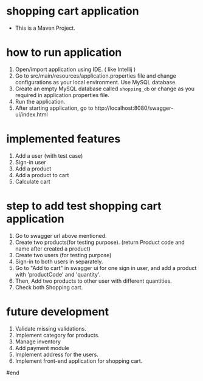 # shopping cart application

* This is a Maven Project.

# how to run application

1. Open/import application using IDE. ( like Intellij )
2. Go to src/main/resources/application.properties file and change configurations as your local environment. Use MySQL database.
3. Create an empty MySQL database called `shopping_db` or change as you required in application.properties file.
4. Run the application.
5. After starting application, go to http://localhost:8080/swagger-ui/index.html

# implemented features

1. Add a user (with test case)
2. Sign-in user
3. Add a product
4. Add a product to cart
5. Calculate cart

# step to add test shopping cart application

1. Go to swagger url above mentioned. 
2. Create two products(for testing purpose). (return Product code and name after created a product)
3. Create two users (for testing purpose)
4. Sign-in to both users in separately.
5. Go to "Add to cart" in swagger ui for one sign in user, and add a product with 'productCode' and 'quantity'. 
6. Then, Add two products to other user with different quantities.
7. Check both Shopping cart. 

# future development

1. Validate missing validations.
2. Implement category for products.
3. Manage inventory
4. Add payment module
4. Implement address for the users.
5. Implement front-end application for shopping cart.

#end

 

